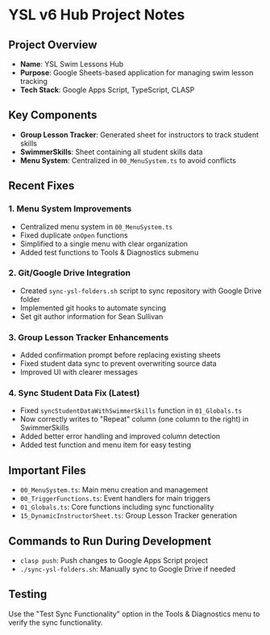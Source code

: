 # YSL v6 Hub Project Notes

## Project Overview
- **Name**: YSL Swim Lessons Hub
- **Purpose**: Google Sheets-based application for managing swim lesson tracking
- **Tech Stack**: Google Apps Script, TypeScript, CLASP

## Key Components
- **Group Lesson Tracker**: Generated sheet for instructors to track student skills
- **SwimmerSkills**: Sheet containing all student skills data
- **Menu System**: Centralized in `00_MenuSystem.ts` to avoid conflicts

## Recent Fixes

### 1. Menu System Improvements
- Centralized menu system in `00_MenuSystem.ts` 
- Fixed duplicate `onOpen` functions
- Simplified to a single menu with clear organization
- Added test functions to Tools & Diagnostics submenu

### 2. Git/Google Drive Integration
- Created `sync-ysl-folders.sh` script to sync repository with Google Drive folder
- Implemented git hooks to automate syncing
- Set git author information for Sean Sullivan

### 3. Group Lesson Tracker Enhancements
- Added confirmation prompt before replacing existing sheets
- Fixed student data sync to prevent overwriting source data
- Improved UI with clearer messages

### 4. Sync Student Data Fix (Latest)
- Fixed `syncStudentDataWithSwimmerSkills` function in `01_Globals.ts`
- Now correctly writes to "Repeat" column (one column to the right) in SwimmerSkills
- Added better error handling and improved column detection
- Added test function and menu item for easy testing

## Important Files
- `00_MenuSystem.ts`: Main menu creation and management
- `00_TriggerFunctions.ts`: Event handlers for main triggers
- `01_Globals.ts`: Core functions including sync functionality
- `15_DynamicInstructorSheet.ts`: Group Lesson Tracker generation

## Commands to Run During Development
- `clasp push`: Push changes to Google Apps Script project
- `./sync-ysl-folders.sh`: Manually sync to Google Drive if needed

## Testing
Use the "Test Sync Functionality" option in the Tools & Diagnostics menu to verify the sync functionality.